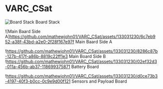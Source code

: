 # VARC_CSat

![Board Stack](https://github.com/mathewjohn01/VARC_CSat/assets/133031230/7b2a8c74-6c26-4350-a16f-45d2f875f45a)
Board Stack

![Main Baard Side A]https://github.com/mathewjohn01/VARC_CSat/assets/133031230/6c7eb952-a38f-43bd-a2e0-2f28f167e97f
Main Baard Side A

!https://github.com/mathewjohn01/VARC_CSat/assets/133031230/8286c87b-127b-417f-a86b-8819c22ff1e3
Main Board Side B
!https://github.com/mathewjohn01/VARC_CSat/assets/133031230/02ef32d3-011a-456b-ab37-118699375871
Battery Board

!https://github.com/mathewjohn01/VARC_CSat/assets/133031230/d0ce73b3-4197-40f3-b0cc-0c9e9d00f121
Sensors and Payload Board
